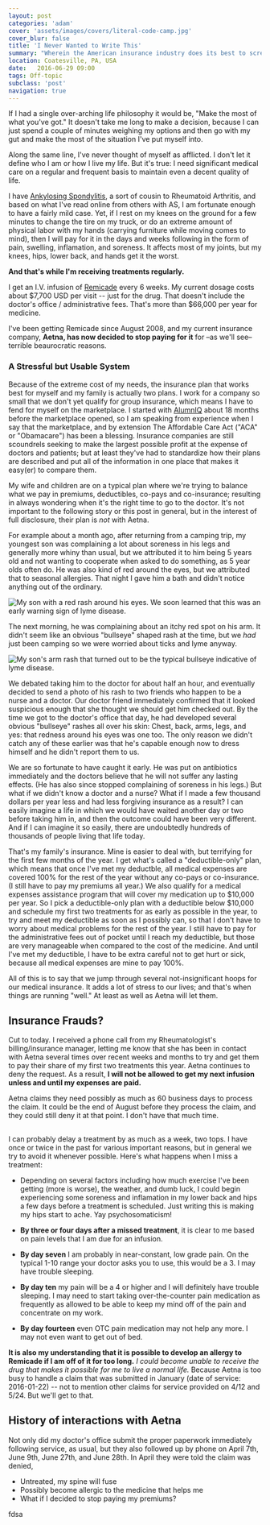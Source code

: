```yaml
---
layout: post
categories: 'adam'
cover: 'assets/images/covers/literal-code-camp.jpg'
cover_blur: false
title: 'I Never Wanted to Write This'
summary: "Wherein the American insurance industry does its best to screw Adam out of his health and wellbeing."
location: Coatesville, PA, USA
date:   2016-06-29 09:00
tags: Off-topic
subclass: 'post'
navigation: true
---
```


If I had a single over-arching life philosophy it would be, "Make the most of what you've got." It doesn't take me long to make a decision, because I can just spend a couple of minutes weighing my options and then go with my gut and make the most of the situation I've put myself into.

Along the same line, I've never thought of myself as afflicted. I don't let it define who I am or how I live my life. But it's true: I need significant medical care on a regular and frequent basis to maintain even a decent quality of life.

I have [Ankylosing Spondylitis][as], a sort of cousin to Rheumatoid Arthritis, and based on what I've read online from others with AS, I am fortunate enough to have a fairly mild case. Yet, if I rest on my knees on the ground for a few minutes to change the tire on my truck, or do an extreme amount of physical labor with my hands (carrying furniture while moving comes to mind), then I will pay for it in the days and weeks following in the form of pain, swelling, inflamation, and soreness. It affects most of my joints, but my knees, hips, lower back, and hands get it the worst.

**And that's while I'm receiving treatments regularly.**

I get an I.V. infusion of [Remicade][remicade] every 6 weeks. My current dosage costs about $7,700 USD per visit -- just for the drug. That doesn't include the doctor's office / administrative fees. That's more than $66,000 per year for medicine.

I've been getting Remicade since August 2008, and my current insurance company, **Aetna, has now decided to stop paying for it** for &ndash;as we'll see&ndash; terrible beaurocratic reasons.

### A Stressful but Usable System

Because of the extreme cost of my needs, the insurance plan that works best for myself and my family is actually two plans. I work for a company so small that we don't yet qualify for group insurance, which means I have to fend for myself on the marketplace. I started with [AlumnIQ][iq] about 18 months before the marketplace opened, so I am speaking from experience when I say that the marketplace, and by extension The Affordable Care Act ("ACA" or "Obamacare") has been a blessing. Insurance companies are still scoundrels seeking to make the largest possible profit at the expense of doctors and patients; but at least they've had to standardize how their plans are described and put all of the information in one place that makes it easy(er) to compare them.

My wife and children are on a typical plan where we're trying to balance what we pay in premiums, deductibles, co-pays and co-insurance; resulting in always wondering when it's the right time to go to the doctor. It's not important to the following story or this post in general, but in the interest of full disclosure, their plan is _not_ with Aetna.

For example about a month ago, after returning from a camping trip, my youngest son was complaining a lot about soreness in his legs and generally more whiny than usual, but we attributed it to him being 5 years old and not wanting to cooperate when asked to do something, as 5 year olds often do. He was also kind of red around the eyes, but we attributed that to seasonal allergies. That night I gave him a bath and didn't notice anything out of the ordinary.

![My son with a red rash around his eyes. We soon learned that this was an early warning sign of lyme disease.][red-eyes]

The next morning, he was complaining about an itchy red spot on his arm. It didn't seem like an obvious "bullseye" shaped rash at the time, but we _had_ just been camping so we were worried about ticks and lyme anyway.

![My son's arm rash that turned out to be the typical bullseye indicative of lyme disease.][arm-bullseye]

We debated taking him to the doctor for about half an hour, and eventually decided to send a photo of his rash to two friends who happen to be a nurse and a doctor. Our doctor friend immediately confirmed that it looked suspicious enough that she thought we should get him checked out. By the time we got to the doctor's office that day, he had developed several obvious "bullseye" rashes all over his skin: Chest, back, arms, legs, and yes: that redness around his eyes was one too. The only reason we didn't catch any of these earlier was that he's capable enough now to dress himself and he didn't report them to us.

We are so fortunate to have caught it early. He was put on antibiotics immediately and the doctors believe that he will not suffer any lasting effects. (He has also since stopped complaining of soreness in his legs.) But what if we didn't know a doctor and a nurse? What if I made a few thousand dollars per year less and had less forgiving insurance as a result? I can easily imagine a life in which we would have waited another day or two before taking him in, and then the outcome could have been very different. And if I can imagine it so easily, there are undoubtedly hundreds of thousands of people living that life today.

That's my family's insurance. Mine is easier to deal with, but terrifying for the first few months of the year. I get what's called a "deductible-only" plan, which means that once I've met my deductble, all medical expenses are covered 100% for the rest of the year without any co-pays or co-insurance. (I still have to pay my premiums all year.) We also qualify for a medical expenses assistance program that will cover my medication up to $10,000 per year. So I pick a deductible-only plan with a deductible below $10,000 and schedule my first two treatments for as early as possible in the year, to try and meet my deductible as soon as I possibly can, so that I don't have to worry about medical problems for the rest of the year. I still have to pay for the administrative fees out of pocket until I reach my deductible, but those are very manageable when compared to the cost of the medicine. And until I've met my deductible, I have to be extra careful not to get hurt or sick, because all medical expenses are mine to pay 100%.

All of this is to say that we jump through several not-insignificant hoops for our medical insurance. It adds a lot of stress to our lives; and that's when things are running "well." At least as well as Aetna will let them.

## Insurance Frauds?

Cut to today. I received a phone call from my Rheumatologist's billing/insurance manager, letting me know that she has been in contact with Aetna several times over recent weeks and months to try and get them to pay their share of my first two treatments this year. Aetna continues to deny the request. As a result, **I will not be allowed to get my next infusion unless and until my expenses are paid.**

Aetna claims they need possibly as much as 60 business days to process the claim. It could be the end of August before they process the claim, and they could still deny it at that point. I don't have that much time.

<h2 id="countdown" align="center"></h2>
<script type="text/javascript">
	(function initializeClock(id, endtime){
		function getTimeRemaining(endtime){
			var t = Date.parse(endtime) - Date.parse(new Date());
			var seconds = Math.floor( (t/1000) % 60 );
			var minutes = Math.floor( (t/1000/60) % 60 );
			var hours = Math.floor( (t/(1000*60*60)) % 24 );
			var days = Math.floor( t/(1000*60*60*24) );

			return {
				'total': t,
				'days': days,
				'hours': hours,
				'minutes': minutes,
				'seconds': seconds
			};
		}

		var clock = document.getElementById(id);
		var timeinterval = setInterval(function(){
			var t = getTimeRemaining(endtime);
			t.hours = ('0' + t.hours).slice(-2)
			t.minutes = ('0' + t.minutes).slice(-2)
			t.seconds = ('0' + t.seconds).slice(-2);
			clock.innerHTML = t.days + ' days and ' + t.hours + ':' + t.minutes + ':' + t.seconds;
			if(t.total<=0){
				clearInterval(timeinterval);
			}
		},1000);
	})('countdown', 'July 5 2016 07:20:00 GMT-0400');
</script>

I can probably delay a treatment by as much as a week, two tops. I have once or twice in the  past for various important reasons, but in general we try to avoid it whenever possible. Here's what happens when I miss a treatment:

- Depending on several factors including how much exercise I've been getting (more is worse), the weather, and dumb luck, I could begin experiencing some soreness and inflamation in my lower back and hips a few days before a treatment is scheduled. Just writing this is making my hips start to ache. Yay psychosomaticism!

- **By three or four days after a missed treatment**, it is clear to me based on pain levels that I am due for an infusion.

- **By day seven** I am probably in near-constant, low grade pain. On the typical 1-10 range your doctor asks you to use, this would be a 3. I may have trouble sleeping.

- **By day ten** my pain will be a 4 or higher and I will definitely have trouble sleeping. I may need to start taking over-the-counter pain medication as frequently as allowed to be able to keep my mind off of the pain and concentrate on my work.

- **By day fourteen** even OTC pain medication may not help any more. I may not even want to get out of bed.

**It is also my understanding that it is possible to develop an allergy to Remicade if I am off of it for too long.** _I could become unable to receive the drug that makes it possible for me to live a normal life._ Because Aetna is too busy to handle a claim that was submitted in January (date of service: 2016-01-22) -- not to mention other claims for service provided on 4/12 and 5/24. But we'll get to that.

## History of interactions with Aetna

Not only did my doctor's office submit the proper paperwork immediately following service, as usual, but they also followed up by phone on April 7th, June 9th, June 27th, and June 28th. In April they were told the claim was denied,


- Untreated, my spine will fuse
- Possibly become allergic to the medicine that helps me
- What if I decided to stop paying my premiums?

fdsa

[as]: https://en.wikipedia.org/wiki/Ankylosing_spondylitis
[remicade]: https://en.wikipedia.org/wiki/Infliximab
[iq]: http://www.alumniq.com/
[red-eyes]: /assets/images/posts/2016/lyme-red-eyes.jpg
[arm-bullseye]: /assets/images/posts/2016/lyme-bullseye.jpg
